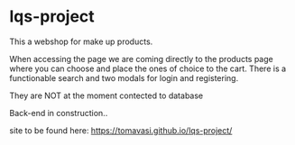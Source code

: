 # lqs-project

This a webshop for make up products. 

When accessing the page we are coming directly to the products page where you can choose and place the ones of choice to the cart.
There is a functionable search and two modals for login and registering. 

They are NOT at the moment contected to database 

Back-end in construction..

site to be found here: https://tomavasi.github.io/lqs-project/
